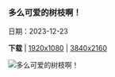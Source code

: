 ### 多么可爱的树枝啊！

日期：2023-12-23

**下载**  |  [1920x1080](https://cn.bing.com/th?id=OHR.EstoniaXmasEve_ZH-CN5870799404_1920x1080.jpg)  |  [3840x2160](https://cn.bing.com/th?id=OHR.EstoniaXmasEve_ZH-CN5870799404_UHD.jpg)

![多么可爱的树枝啊！](https://cn.bing.com/th?id=OHR.EstoniaXmasEve_ZH-CN5870799404_1920x1080.jpg "市政厅广场，塔尔图，爱沙尼亚 (© Westend61/Getty Images)")

